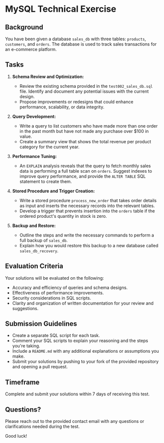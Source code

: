 # MySQL Technical Exercise

## Background

You have been given a database `sales_db` with three tables: `products`, `customers`, and `orders`. The database is used to track sales transactions for an e-commerce platform.

## Tasks

1. **Schema Review and Optimization:**
   - Review the existing schema provided in the `test002_sales_db.sql` file. Identify and document any potential issues with the current design.
   - Propose improvements or redesigns that could enhance performance, scalability, or data integrity.

2. **Query Development:**
   - Write a query to list customers who have made more than one order in the past month but have not made any purchase over $100 in value.
   - Create a summary view that shows the total revenue per product category for the current year.

3. **Performance Tuning:**
   - An `EXPLAIN` analysis reveals that the query to fetch monthly sales data is performing a full table scan on `orders`. Suggest indexes to improve query performance, and provide the `ALTER TABLE` SQL statement to create them.

4. **Stored Procedure and Trigger Creation:**
   - Write a stored procedure `process_new_order` that takes order details as input and inserts the necessary records into the relevant tables.
   - Develop a trigger that prevents insertion into the `orders` table if the ordered product's quantity in stock is zero.

5. **Backup and Restore:**
   - Outline the steps and write the necessary commands to perform a full backup of `sales_db`.
   - Explain how you would restore this backup to a new database called `sales_db_recovery`.

## Evaluation Criteria

Your solutions will be evaluated on the following:

- Accuracy and efficiency of queries and schema designs.
- Effectiveness of performance improvements.
- Security considerations in SQL scripts.
- Clarity and organization of written documentation for your review and suggestions.

## Submission Guidelines

- Create a separate SQL script for each task.
- Comment your SQL scripts to explain your reasoning and the steps you're taking.
- Include a `README.md` with any additional explanations or assumptions you make.
- Submit your solutions by pushing to your fork of the provided repository and opening a pull request.

## Timeframe

Complete and submit your solutions within 7 days of receiving this test.

## Questions?

Please reach out to the provided contact email with any questions or clarifications needed during the test.

Good luck!

